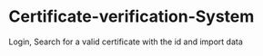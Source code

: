 # Certificate-verification-System
Login, Search for a valid certificate with the id and import data 
